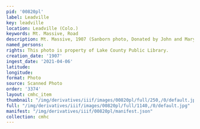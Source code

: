 ```yaml
---
pid: '00820pl'
label: Leadville
key: leadville
location: Leadville (Colo.)
keywords: Mt. Massive, Road
description: Mt. Massive, 1907 (Sanborn photo, Donated by John and Mary Smith)
named_persons: 
rights: This photo is property of Lake County Public Library.
creation_date: '1907'
ingest_date: '2021-04-06'
latitude: 
longitude: 
format: Photo
source: Scanned Photo
order: '3374'
layout: cmhc_item
thumbnail: "/img/derivatives/iiif/images/00820pl/full/250,/0/default.jpg"
full: "/img/derivatives/iiif/images/00820pl/full/1140,/0/default.jpg"
manifest: "/img/derivatives/iiif/00820pl/manifest.json"
collection: cmhc
---
```

